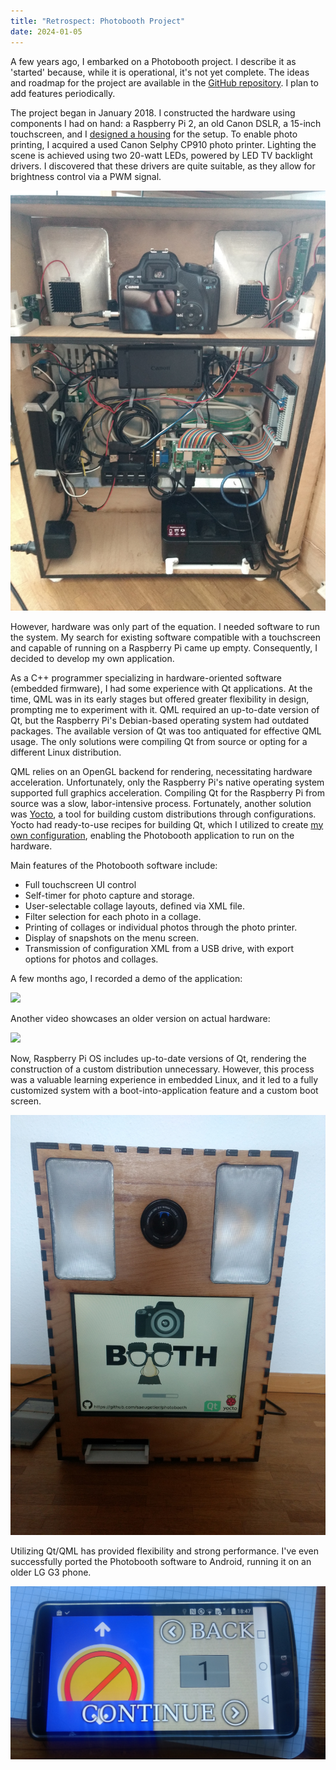 ```yaml
---
title: "Retrospect: Photobooth Project"
date: 2024-01-05
---
```


A few years ago, I embarked on a Photobooth project. I describe it as 'started' because, while it is operational, it's not yet complete. The ideas and roadmap for the project are available in the [GitHub repository](https://github.com/saeugetier/photobooth). I plan to add features periodically.

The project began in January 2018. I constructed the hardware using components I had on hand: a Raspberry Pi 2, an old Canon DSLR, a 15-inch touchscreen, and I [designed a housing](https://github.com/saeugetier/photobooth_hardware) for the setup. To enable photo printing, I acquired a used Canon Selphy CP910 photo printer. Lighting the scene is achieved using two 20-watt LEDs, powered by LED TV backlight drivers. I discovered that these drivers are quite suitable, as they allow for brightness control via a PWM signal.

![Hardware](/assets/2024-01-05/Hardware.jpg)

However, hardware was only part of the equation. I needed software to run the system. My search for existing software compatible with a touchscreen and capable of running on a Raspberry Pi came up empty. Consequently, I decided to develop my own application.

As a C++ programmer specializing in hardware-oriented software (embedded firmware), I had some experience with Qt applications. At the time, QML was in its early stages but offered greater flexibility in design, prompting me to experiment with it. QML required an up-to-date version of Qt, but the Raspberry Pi's Debian-based operating system had outdated packages. The available version of Qt was too antiquated for effective QML usage. The only solutions were compiling Qt from source or opting for a different Linux distribution.

QML relies on an OpenGL backend for rendering, necessitating hardware acceleration. Unfortunately, only the Raspberry Pi's native operating system supported full graphics acceleration. Compiling Qt for the Raspberry Pi from source was a slow, labor-intensive process. Fortunately, another solution was [Yocto](https://www.yoctoproject.org/), a tool for building custom distributions through configurations. Yocto had ready-to-use recipes for building Qt, which I utilized to create [my own configuration](https://github.com/saeugetier/poky-photobooth), enabling the Photobooth application to run on the hardware.

Main features of the Photobooth software include:
- Full touchscreen UI control
- Self-timer for photo capture and storage.
- User-selectable collage layouts, defined via XML file.
- Filter selection for each photo in a collage.
- Printing of collages or individual photos through the photo printer.
- Display of snapshots on the menu screen.
- Transmission of configuration XML from a USB drive, with export options for photos and collages.

A few months ago, I recorded a demo of the application:

[![](https://markdown-videos-api.jorgenkh.no/youtube/fB2aQGPT-wg)](https://youtu.be/fB2aQGPT-wg)

Another video showcases an older version on actual hardware:

[![](https://markdown-videos-api.jorgenkh.no/youtube/FDwVrfnzoUo)](https://youtu.be/FDwVrfnzoUo)

Now, Raspberry Pi OS includes up-to-date versions of Qt, rendering the construction of a custom distribution unnecessary. However, this process was a valuable learning experience in embedded Linux, and it led to a fully customized system with a boot-into-application feature and a custom boot screen.

![Bootscreen](/assets/2024-01-05/Bootscreen.jpg)

Utilizing Qt/QML has provided flexibility and strong performance. I've even successfully ported the Photobooth software to Android, running it on an older LG G3 phone.

![Android](/assets/2024-01-05/Android.jpg)



